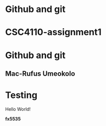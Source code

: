 # Github and git
# CSC4110-assignment1
# Github and git
## Mac-Rufus Umeokolo
# Testing

Hello World!

**fx5535**
